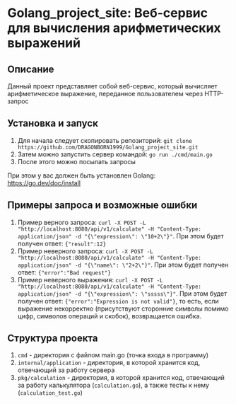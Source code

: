 # Golang_project_site: Веб-сервис для вычисления арифметических выражений

## Описание
Данный проект представляет собой веб-сервис, который вычисляет арифметическое выражение, переданное пользователем через HTTP-запрос

## Установка и запуск
1. Для начала следует скопировать репозиторий:
   ```git clone https://github.com/DRAGONBORN1999/Golang_project_site.git```
2. Затем можно запустить сервер командой:
   ```go run ./cmd/main.go```
3. После этого можно посылать запросы

При этом у вас должен быть установлен Golang: https://go.dev/doc/install

## Примеры запроса и возможные ошибки
1. Пример верного запроса: ```curl -X POST -L "http://localhost:8080/api/v1/calculate" -H "Content-Type: application/json" -d "{\"expression\": \"10+2\"}"```.
При этом будет получен ответ: ```{"result":12}```
2. Пример неверного запроса: ```curl -X POST -L "http://localhost:8080/api/v1/calculate" -H "Content-Type: application/json" -d "{\"name\": \"2+2\"}"```.
При этом будет получен ответ: ```{"error":"Bad request"}```
3. Пример неверного выражения: ```curl -X POST -L "http://localhost:8080/api/v1/calculate" -H "Content-Type: application/json" -d "{\"expression\": \"sssss\"}"```.
При этом будет получен ответ: ```{"error":"Expression is not valid"}```, то есть, если выражение некорректно (присутствуют сторонние символы помимо цифр, символов операций и скобок), возвращается ошибка.

## Структура проекта
1. ```cmd``` - директория с файлом main.go (точка входа в программу)
2. ```internal/application``` - директория, в которой хранится код, отвечающий за работу сервера
3. ```pkg/calculation``` - директория, в которой хранится код, отвечающий за работу калькулятора (```calculation.go```), а также тесты к нему (```calculation_test.go```)
